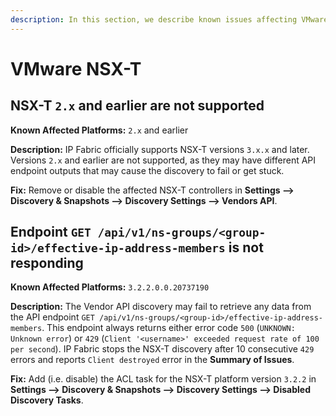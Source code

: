 ```yaml
---
description: In this section, we describe known issues affecting VMware NSX-T and how to address them.
---
```


# VMware NSX-T


## NSX-T `2.x` and earlier are not supported

**Known Affected Platforms:** `2.x` and earlier

**Description:** IP Fabric officially supports NSX-T versions `3.x.x` and later. Versions `2.x` and earlier are not supported, as they may have different API endpoint outputs that may cause the discovery to fail or get stuck.

**Fix:** Remove or disable the affected NSX-T controllers in **Settings --> Discovery & Snapshots --> Discovery Settings --> Vendors API**.

## Endpoint `GET /api/v1/ns-groups/<group-id>/effective-ip-address-members` is not responding

**Known Affected Platforms:** `3.2.2.0.0.20737190`

**Description:** The Vendor API discovery may fail to retrieve any data from the API endpoint `GET /api/v1/ns-groups/<group-id>/effective-ip-address-members`. This endpoint always returns either error code `500` (`UNKNOWN: Unknown error`) or `429` (`Client '<username>' exceeded request rate of 100 per second`). IP Fabric stops the NSX-T discovery after 10 consecutive `429` errors and reports `Client destroyed` error in the **Summary of Issues**.

**Fix:** Add (i.e. disable) the ACL task for the NSX-T platform version `3.2.2` in **Settings --> Discovery & Snapshots --> Discovery Settings --> Disabled Discovery Tasks**.
